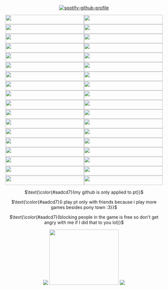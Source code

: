 <div align="center">

[![spotify-github-profile](https://spotify-github-profile.kittinanx.com/api/view?uid=31zagpfr6pvi7t6x6m2d3nsey5fi&cover_image=true&theme=novatorem&show_offline=false&background_color=51767b&interchange=false&bar_color=9cdec8&bar_color_cover=false)](https://github.com/kittinan/spotify-github-profile)
</p>

<p align="center">

<img width="250" height="30" src="https://file.garden/ZroW4OcqSGtS0a5j/purple_white%20%5Bflash%5D%20i%20am%20the%20cat's%20meow!%20.GIF"><img width="250" height="30" src="https://file.garden/ZroW4OcqSGtS0a5j/orange_brown_yellow%20adhd%20.GIF"><img width="250" height="30" src="https://file.garden/ZroW4OcqSGtS0a5j/homestuck%20green%20nepeta%20_33%20_%20rawwrrrr%20.GIF"><img width="250" height="30" src="https://file.garden/ZroW4OcqSGtS0a5j/flag%20pansexual%20pride%20.GIF"><img width="250" height="30" src="https://file.garden/ZroW4OcqSGtS0a5j/blue%20i%20have%20social%20anxiety%20(yeah)%20speech%20bubble%20.GIF"><img width="250" height="30" src="https://file.garden/ZroW4OcqSGtS0a5j/black%20rainbow%20infinity%20sign%20neurodivergent%20.GIF"><img width="250" height="30" src="https://file.garden/ZroW4OcqSGtS0a5j/flag%20bigender%20pride%20.GIF"><img width="250" height="30" src="https://file.garden/ZroW4OcqSGtS0a5j/homestuck%20purple%20gamzee%20_o)%20h0nk%20h0nk%20h0nk%20.GIF"><img width="250" height="30" src="https://file.garden/ZroW4OcqSGtS0a5j/brown_pink%20i%20purrr%20for%20hugs%20cat%20.GIF"><img width="250" height="30" src="https://file.garden/ZroW4OcqSGtS0a5j/pink_white%20i%20heart_love%20my%20friends%20.GIF"><img width="250" height="30" src="https://file.garden/ZroW4OcqSGtS0a5j/hot%20pink%20heart%20dni%20proshippers_comshippers%20.GIF"><img width="250" height="30" src="https://file.garden/ZroW4OcqSGtS0a5j/hot%20pink_purple%20did...chu...jus...sai..%20WAFFLEZ_%20.GIF"><img width="250" height="30" src="https://file.garden/ZroW4OcqSGtS0a5j/purple%20mood%20swing%20in%20progress%20.GIF"><img width="250" height="30" src="https://file.garden/ZroW4OcqSGtS0a5j/rainbow%20nyan%20cat%20nyan%20nyan%20nyan%20.GIF"><img width="250" height="30" src="https://file.garden/ZroW4OcqSGtS0a5j/white_black_red%20fallen%20angel%20wings%20.GIF"><img width="250" height="30" src="https://file.garden/ZroW4OcqSGtS0a5j/a10.gif"><img width="250" height="30" src="https://file.garden/ZroW4OcqSGtS0a5j/v86.gif"><img width="250" height="30" src="https://file.garden/ZroW4OcqSGtS0a5j/v90.gif"><img width="250" height="30" src="https://file.garden/ZroW4OcqSGtS0a5j/g35.gif"><img width="250" height="30" src="https://file.garden/ZroW4OcqSGtS0a5j/q1.gif"><img width="250" height="30" src="https://file.garden/ZroW4OcqSGtS0a5j/k13.gif"><img width="250" height="30" src="https://file.garden/ZroW4OcqSGtS0a5j/x41.gif"><img width="250" height="30" src="https://file.garden/ZroW4OcqSGtS0a5j/j8.gif"><img width="250" height="30" src="https://file.garden/ZroW4OcqSGtS0a5j/x45.gif"><img width="250" height="30" src="https://file.garden/ZroW4OcqSGtS0a5j/k10.gif"><img width="250" height="30" src="https://file.garden/ZroW4OcqSGtS0a5j/39.gif"><img width="250" height="30" src="https://file.garden/ZroW4OcqSGtS0a5j/k26.gif"><img width="250" height="30" src="https://file.garden/ZroW4OcqSGtS0a5j/x55.gif"><img width="250" height="30" src="https://file.garden/ZroW4OcqSGtS0a5j/y30.gif"><img width="250" height="30" src="https://file.garden/ZroW4OcqSGtS0a5j/z20.gif"><img width="250" height="30" src="https://file.garden/ZroW4OcqSGtS0a5j/v39.gif"><img width="250" height="30" src="https://file.garden/ZroW4OcqSGtS0a5j/s5.gif"><img width="250" height="30" src="https://file.garden/ZroW4OcqSGtS0a5j/g12.gif"><img width="250" height="30" src="https://file.garden/ZroW4OcqSGtS0a5j/a90.gif"><img width="250" height="30" src="https://file.garden/ZroW4OcqSGtS0a5j/dfr9m4z-90959015-a62b-4f1c-8a4a-4ad1fef9e60b.gif"><img width="250" height="30" src="https://file.garden/ZroW4OcqSGtS0a5j/dfrsjhu-0b27ac15-327a-4b7f-ba9d-2bdb5f4faf6e.gif">

</p>

<p align="center">

$\text{\color{#aadcd7}{my github is only applied to pt}}$

$\text{\color{#aadcd7}{i play pt only with friends because i play more games besides pony town :3}}$

$\text{\color{#aadcd7}{blocking people in the game is free so don't get angry with me if I did that to you lol}}$

<div align="center">

<p align="center">

![](https://file.garden/ZroW4OcqSGtS0a5j/this-is-glorpshit-glorp.gif)
<img width="220" height="176" src="https://file.garden/ZroW4OcqSGtS0a5j/harp%20seal.gif">
![](https://file.garden/ZroW4OcqSGtS0a5j/my%20bloody%20america.gif)
</p>
